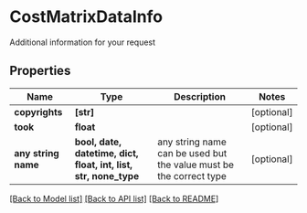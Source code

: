 # CostMatrixDataInfo

Additional information for your request

## Properties
Name | Type | Description | Notes
------------ | ------------- | ------------- | -------------
**copyrights** | **[str]** |  | [optional] 
**took** | **float** |  | [optional] 
**any string name** | **bool, date, datetime, dict, float, int, list, str, none_type** | any string name can be used but the value must be the correct type | [optional]

[[Back to Model list]](../README.md#documentation-for-models) [[Back to API list]](../README.md#documentation-for-api-endpoints) [[Back to README]](../README.md)


